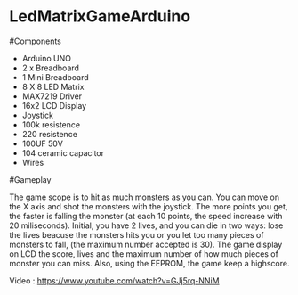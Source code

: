 # LedMatrixGameArduino
#Components
 - Arduino UNO
 - 2 x Breadboard
 - 1 Mini Breadboard
 - 8 X 8 LED Matrix
 - MAX7219 Driver
 - 16x2 LCD Display
 - Joystick
 - 100k resistence
 - 220 resistence
 - 100UF 50V
 - 104 ceramic capacitor
 - Wires

#Gameplay

The game scope is to hit as much monsters as you can.
You can move on the X axis and shot the monsters with the joystick.
The more points you get, the faster is falling the monster (at each 10 points, the speed increase with 20 miliseconds).
Initial, you have 2 lives, and you can die in two ways: lose the lives beacuse the monsters hits you or you let too many pieces of monsters to fall, (the maximum number accepted is 30).
The game display on LCD the score, lives and the maximum number of how much pieces of monster you can miss.
Also, using the EEPROM, the game keep a highscore.
 
 
Video : https://www.youtube.com/watch?v=GJj5rq-NNiM
